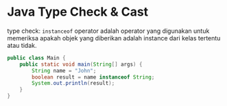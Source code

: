 # Java Type Check & Cast

type check: `instanceof` operator adalah operator yang digunakan untuk memeriksa apakah objek yang diberikan adalah instance dari kelas tertentu atau tidak.

```java
public class Main {
    public static void main(String[] args) {
        String name = "John";
        boolean result = name instanceof String;
        System.out.println(result);
    }
}
```